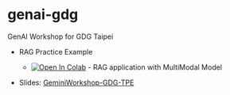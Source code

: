 # genai-gdg
GenAI Workshop for GDG Taipei

- RAG Practice Example
  - <a target="_blank" href="https://colab.research.google.com/github/jimmyliao/llm-workshop/blob/main/llamaindex/gemini-lmm.ipynb"><img src="https://colab.research.google.com/assets/colab-badge.svg" alt="Open In Colab"/></a> - RAG application with MultiModal Model

- Slides: [GeminiWorkshop-GDG-TPE](https://github.com/jimmyliao/genai-gdg/blob/main/GeminiWorkshop-GDG-TPE.pdf)
